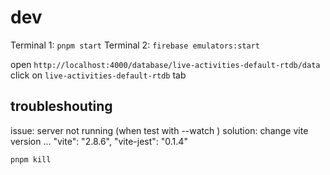 # dev

Terminal 1: `pnpm start` Terminal 2: `firebase emulators:start`

open `http://localhost:4000/database/live-activities-default-rtdb/data` click on `live-activities-default-rtdb` tab

## troubleshouting

issue: server not running (when test with --watch ) solution: change vite version ... "vite": "2.8.6", "vite-jest": "0.1.4"

`pnpm kill`
